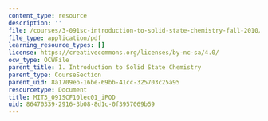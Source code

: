 ```yaml
---
content_type: resource
description: ''
file: /courses/3-091sc-introduction-to-solid-state-chemistry-fall-2010/8647033929163b088d1c0f3957069b59_MIT3_091SCF10lec01_iPOD.pdf
file_type: application/pdf
learning_resource_types: []
license: https://creativecommons.org/licenses/by-nc-sa/4.0/
ocw_type: OCWFile
parent_title: 1. Introduction to Solid State Chemistry
parent_type: CourseSection
parent_uid: 8a1709eb-16be-69bb-41cc-325703c25a95
resourcetype: Document
title: MIT3_091SCF10lec01_iPOD
uid: 86470339-2916-3b08-8d1c-0f3957069b59
---
```


